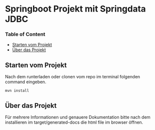 # Springboot Projekt mit Springdata JDBC

### Table of Content

 - [Starten vom Projekt](#Starten-vom-Projekt)
 - [Über das Projekt](#Über-das-Projekt)
  
## Starten vom Projekt
Nach dem runterladen oder clonen vom repo
im terminal folgenden command eingeben.

    mvn install
    
## Über das Projekt

   Für mehrere Informationen und genauere Dokumentation bitte nach dem
   installieren im target/generated-docs die html file im browser öffnen.
 